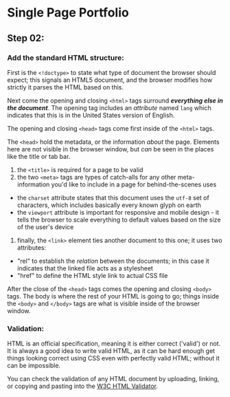 # Single Page Portfolio

## Step 02: 

### Add the standard HTML structure:

First is the `<!doctype>` to state what type of document the browser
should expect; this signals an HTML5 document, and the browser modifies
how strictly it parses the HTML based on this.

Next come the opening and closing `<html>` tags surround ***everything
else in the document***. The opening tag includes an _attribute_ named
  `lang` which indicates that this is in the United States version of
  English.

The opening and closing `<head>` tags come first inside of the `<html>`
tags. 

The `<head>` hold the metadata, or the information *about* the page.
Elements here are not visible in the browser window, but *can* be seen in
the places like the title or tab bar.

1. the `<title>` is required for a page to be valid
1. the two `<meta>` tags are types of catch-alls for any other
   meta-information you'd like to include in a page for behind-the-scenes
   uses 
  - the `charset` attribute states that this document uses the `utf-8`
      set of characters, which includes basically every known glyph on
      earth
  - the `viewport` attribute is important for responsive and
      mobile design \- it tells the browser to scale everything to default
      values based on the size of the user's device
1. finally, the `<link>` element ties another document to this one; it uses
  two attributes:
  - "rel" to establish the *relation* between the documents; in this case
    it indicates that the linked file acts as a stylesheet
  - "href" to define the HTML style link to actual CSS file


After the close of the `<head>` tags comes the opening and closing
`<body>` tags. The body is where the rest of your HTML is going to go;
things inside the `<body>` and `</body>` tags are what is visible inside
of the browser window.


### Validation:

HTML is an official specification, meaning it is either correct ('valid')
or not. It is always a good idea to write valid HTML, as it can be hard
enough get things looking correct using CSS even with perfectly valid
HTML; without it can be impossible.

You can check the validation of any HTML document by uploading, linking,
or copying and pasting into the [W3C HTML Validator](https://validator.w3.org/).
